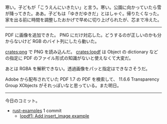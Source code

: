 寒い。子どもが「こうえんにいきたい」と言う。寒い。公園に向かっていたら雪が降ってきた。ああ。子どもは「ゆきだゆきだ」とはしゃぐ。帰りたくなった。家を出る前に時間を調整したおかげで早めに切り上げられたが、芯まで冷えた。

---

PDF に画像を追加できた。 PNG にだけ対応した。どうするのが正しいのかも分からないけど RGB のバイト列にしたら動いた。

[crates:png] で PNG を読み込んだ。 [crates:lopdf] は Object の dictionary などの指定に PDF のファイル形式の知識がないと使えなくて大変だ。

あとは RGBA を解釈できない。透過画像をパッと指定はできなさそうだ。

Adobe から配布されていた PDF 1.7 の PDF を検索して、 11.6.6 Transparency Group XObjects がそれっぽいなと思っている。また明日。

---

今日のコミット。

- [rust-examples](https://github.com/bouzuya/rust-examples) 1 commit
  - [lopdf1: Add insert_image example](https://github.com/bouzuya/rust-examples/commit/0ce0eefa2e43e7421c8042ecbdbea749c09e6866)

[crates:lopdf]: https://crates.io/crates/lopdf
[crates:png]: https://crates.io/crates/png
